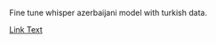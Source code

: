 Fine tune whisper azerbaijani model with turkish data.

[Link Text](#Transcript_fine_tuned_model.ipynb)
